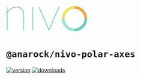<a href="https://nivo.rocks"><img alt="nivo" src="https://raw.githubusercontent.com/plouc/nivo/master/nivo.png" width="216" height="68"/></a>

# `@anarock/nivo-polar-axes`

[![version](https://img.shields.io/npm/v/@anarock/nivo-polar-axes?style=for-the-badge)](https://www.npmjs.com/package/@anarock/nivo-polar-axes)
[![downloads](https://img.shields.io/npm/dm/@anarock/nivo-polar-axes?style=for-the-badge)](https://www.npmjs.com/package/@anarock/nivo-polar-axes)
